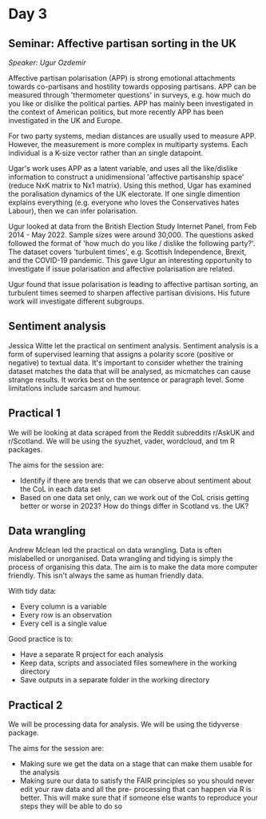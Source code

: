 # Day 3

## Seminar: Affective partisan sorting in the UK
*Speaker: Ugur Ozdemir*

Affective partisan polarisation (APP) is strong emotional attachments towards co-partisans and hostility towards opposing partisans.
APP can be measured through 'thermometer questions' in surveys, e.g. how much do you like or dislike the political parties.
APP has mainly been investigated in the context of American politics, but more recently APP has been investigated in the UK and Europe.

For two party systems, median distances are usually used to measure APP. 
However, the measurement is more complex in multiparty systems.
Each individual is a K-size vector rather than an single datapoint.

Ugar's work uses APP as a latent variable, and uses all the like/dislike information to construct a unidimensional 'affective partisanship space' (reduce NxK matrix to Nx1 matrix).
Using this method, Ugar has examined the poralisation dynamics of the UK electorate. 
If one single dimention explains everything (e.g. everyone who loves the Conservatives hates Labour), then we can infer polarisation.

Ugur looked at data from the British Election Study Internet Panel, from Feb 2014 - May 2022. 
Sample sizes were around 30,000. 
The questions asked followed the format of 'how much do you like / dislike the following party?'.
The dataset covers 'turbulent times', e.g. Scottish Independence, Brexit, and the COVID-19 pandemic.
This gave Ugur an interesting opportunity to investigate if issue polarisation and affective polarisation are related.

Ugur found that issue polarisation is leading to affective partisan sorting, an turbulent times seemed to sharpen affective partisan divisions.
His future work will investigate different subgroups.

## Sentiment analysis

Jessica Witte let the practical on sentiment analysis.
Sentiment analysis is a form of supervised learning that assigns a polarity score (positive or negative) to textual data.
It's important to consider whether the training dataset matches the data that will be analysed, as micmatches can cause strange results.
It works best on the sentence or paragraph level.
Some limitations include sarcasm and humour.

## Practical 1
We will be looking at data scraped from the Reddit subreddits r/AskUK and r/Scotland. 
We will be using the syuzhet, vader, wordcloud, and tm R packages.

The aims for the session are:

- Identify if there are trends that we can observe about sentiment about the CoL in each data set
- Based on one data set only, can we work out of the CoL crisis getting better or worse in 2023? How do things differ in Scotland vs. the UK?

## Data wrangling
Andrew Mclean led the practical on data wrangling. 
Data is often mislabelled or unorganised.
Data wrangling and tidying is simply the process of organising this data.
The aim is to make the data more computer friendly.
This isn't always the same as human friendly data.

With tidy data:

- Every column is a variable
- Every row is an observation
- Every cell is a single value

Good practice is to:

- Have a separate R project for each analysis
- Keep data, scripts and associated files somewhere in the working directory
- Save outputs in a separate folder in the working directory

## Practical 2
We will be processing data for analysis. We will be using the tidyverse package.

The aims for the session are:

- Making sure we get the data on a stage that can make them usable for the analysis 
- Making sure our data to satisfy the FAIR principles so you should never edit your raw data and all the pre- processing that can happen via R is better. This will make sure that if someone else wants to reproduce your steps they will be able to do so
